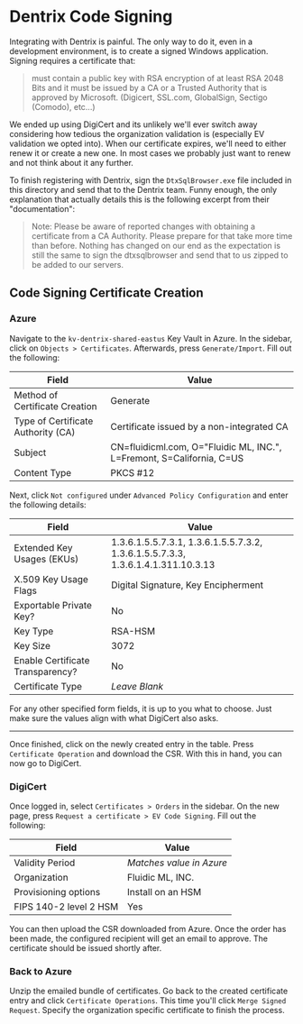 # Dentrix Code Signing

Integrating with Dentrix is painful. The only way to do it, even in a
development environment, is to create a signed Windows application. Signing
requires a certificate that:

> must contain a public key with RSA encryption of at least RSA 2048 Bits and
> it must be issued by a CA or a Trusted Authority that is approved by
> Microsoft. (Digicert, SSL.com, GlobalSign, Sectigo (Comodo), etc...)

We ended up using DigiCert and its unlikely we'll ever switch away considering
how tedious the organization validation is (especially EV validation we opted
into). When our certificate expires, we'll need to either renew it or create a
new one. In most cases we probably just want to renew and not think about it
any further.

To finish registering with Dentrix, sign the `DtxSqlBrowser.exe` file included
in this directory and send that to the Dentrix team. Funny enough, the only
explanation that actually details this is the following excerpt from their
"documentation":

> Note: Please be aware of reported changes with obtaining a certificate from a
> CA Authority. Please prepare for that take more time than before. Nothing has
> changed on our end as the expectation is still the same to sign the
> dtxsqlbrowser and send that to us zipped to be added to our servers.

## Code Signing Certificate Creation

### Azure

Navigate to the `kv-dentrix-shared-eastus` Key Vault in Azure. In the sidebar,
click on `Objects > Certificates`. Afterwards, press `Generate/Import`. Fill
out the following:

Field | Value
----- | -----
Method of Certificate Creation | Generate
Type of Certificate Authority (CA) | Certificate issued by a non-integrated CA
Subject | CN=fluidicml.com, O="Fluidic ML, INC.", L=Fremont, S=California, C=US
Content Type | PKCS #12

Next, click `Not configured` under `Advanced Policy Configuration` and enter
the following details:

Field | Value
----- | -----
Extended Key Usages (EKUs) | 1.3.6.1.5.5.7.3.1, 1.3.6.1.5.5.7.3.2, 1.3.6.1.5.5.7.3.3, 1.3.6.1.4.1.311.10.3.13
X.509 Key Usage Flags | Digital Signature, Key Encipherment
Exportable Private Key? | No
Key Type | RSA-HSM
Key Size | 3072
Enable Certificate Transparency? | No
Certificate Type | *Leave Blank*

For any other specified form fields, it is up to you what to choose. Just make
sure the values align with what DigiCert also asks.

---

Once finished, click on the newly created entry in the table. Press
`Certificate Operation` and download the CSR. With this in hand, you can now go
to DigiCert.

### DigiCert

Once logged in, select `Certificates > Orders` in the sidebar. On the new page,
press `Request a certificate > EV Code Signing`. Fill out the following:

Field | Value
----- | -----
Validity Period | *Matches value in Azure*
Organization | Fluidic ML, INC.
Provisioning options | Install on an HSM
FIPS 140-2 level 2 HSM | Yes

You can then upload the CSR downloaded from Azure. Once the order has been
made, the configured recipient will get an email to approve. The certificate
should be issued shortly after.

### Back to Azure

Unzip the emailed bundle of certificates. Go back to the created certificate
entry and click `Certificate Operations`. This time you'll click
`Merge Signed Request`. Specify the organization specific certificate to finish
the process.
